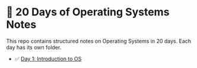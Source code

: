 # 🧠 20 Days of Operating Systems Notes

This repo contains structured notes on Operating Systems in 20 days. Each day has its own folder.

- ✅ [Day 1: Introduction to OS](Day01/README.md)
